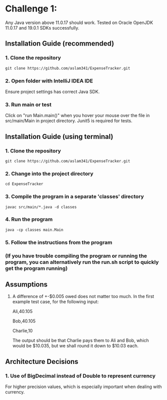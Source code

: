 # Challenge 1:

Any Java version above 11.0.17 should work. Tested on Oracle OpenJDK 11.0.17 and 19.0.1 SDKs successfully.

## Installation Guide (recommended)

### 1. Clone the repository
```git clone https://github.com/aslam341/ExpenseTracker.git```

### 2. Open folder with IntelliJ IDEA IDE
Ensure project settings has correct Java SDK.

### 3. Run main or test
Click on "run Main.main()" when you hover your mouse over the file in src/main/Main in project directory.
Junit5 is required for tests.

## Installation Guide (using terminal)

### 1. Clone the repository
```git clone https://github.com/aslam341/ExpenseTracker.git```

### 2. Change into the project directory
```cd ExpenseTracker```

### 3. Compile the program in a separate 'classes' directory
```javac src/main/*.java -d classes```

### 4. Run the program
```java -cp classes main.Main```

### 5. Follow the instructions from the program

### (If you have trouble compiling the program or running the program, you can alternatively run the run.sh script to quickly get the program running)


## Assumptions
1. A difference of +-$0.005 owed does not matter too much. In the first example test case, for the following input:

    Ali,40.105 

    Bob,40.105 

    Charlie,10

    The output should be that Charlie pays them to Ali and Bob, which would be $10.035, but we shall round it down to $10.03 each.


## Architecture Decisions

### 1. Use of BigDecimal instead of Double to represent currency
For higher precision values, which is especially important when dealing with currency.